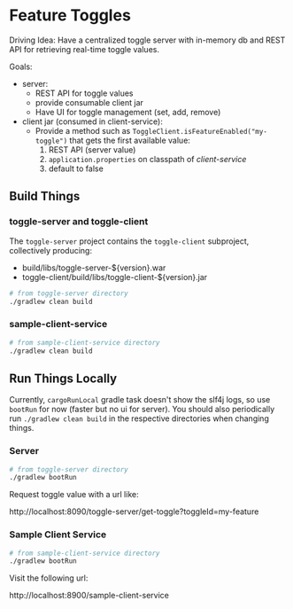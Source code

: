 # Feature Toggles

Driving Idea: Have a centralized toggle server with in-memory db and REST API for retrieving real-time toggle values.

Goals:
- server:
    - REST API for toggle values
    - provide consumable client jar
    - Have UI for toggle management (set, add, remove)
- client jar (consumed in client-service):
    - Provide a method such as `ToggleClient.isFeatureEnabled("my-toggle")` that gets the first available value:
        1. REST API (server value)
        2. `application.properties` on classpath of _client-service_
        3. default to false

## Build Things

### toggle-server and toggle-client

The `toggle-server` project contains the `toggle-client` subproject, collectively producing:
- build/libs/toggle-server-${version}.war
- toggle-client/build/libs/toggle-client-${version}.jar

```bash
# from toggle-server directory
./gradlew clean build
```

### sample-client-service

```bash
# from sample-client-service directory
./gradlew clean build
```


## Run Things Locally

Currently, `cargoRunLocal` gradle task doesn't show the slf4j logs, so use `bootRun` for now (faster but no ui for server). You should also periodically run `./gradlew clean build` in the respective directories when changing things.

### Server

```bash
# from toggle-server directory
./gradlew bootRun
```

Request toggle value with a url like:

http://localhost:8090/toggle-server/get-toggle?toggleId=my-feature

### Sample Client Service

```bash
# from sample-client-service directory
./gradlew bootRun
```

Visit the following url:

http://localhost:8900/sample-client-service
